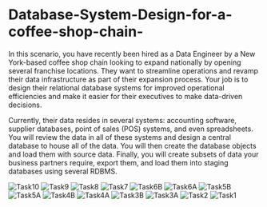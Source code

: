 # Database-System-Design-for-a-coffee-shop-chain-
In this scenario, you have recently been hired as a Data Engineer by a New York-based coffee shop chain looking to expand nationally by opening several franchise locations. They want to streamline operations and revamp their data infrastructure as part of their expansion process.
Your job is to design their relational database systems for improved operational efficiencies and make it easier for their executives to make data-driven decisions.

Currently, their data resides in several systems: accounting software, supplier databases, point of sales (POS) systems, and even spreadsheets. You will review the data in all of these systems and design a central database to house all of the data. You will then create the database objects and load them with source data. Finally, you will create subsets of data your business partners require, export them, and load them into staging databases using several RDBMS.


![Task10](https://github.com/Mahmoud-khaled-m/Database-System-Design-for-a-coffee-shop-chain-/assets/85359683/48f0c989-a225-4c0e-8173-78db385c8f95)
![Task9](https://github.com/Mahmoud-khaled-m/Database-System-Design-for-a-coffee-shop-chain-/assets/85359683/285e72cb-e476-41a6-9f09-70ce30bae7cf)
![Task8](https://github.com/Mahmoud-khaled-m/Database-System-Design-for-a-coffee-shop-chain-/assets/85359683/5710b556-3f1a-4ec6-b846-5c2659eef0db)
![Task7](https://github.com/Mahmoud-khaled-m/Database-System-Design-for-a-coffee-shop-chain-/assets/85359683/bf6335b9-4a57-406e-991d-95c5081bcae5)
![Task6B](https://github.com/Mahmoud-khaled-m/Database-System-Design-for-a-coffee-shop-chain-/assets/85359683/c9f4e478-c7f9-4d00-8b88-587d166b9557)
![Task6A](https://github.com/Mahmoud-khaled-m/Database-System-Design-for-a-coffee-shop-chain-/assets/85359683/30f9daee-8563-4167-afad-68cbb33fcf24)
![Task5B](https://github.com/Mahmoud-khaled-m/Database-System-Design-for-a-coffee-shop-chain-/assets/85359683/43fc3450-d7d8-4647-982f-f3ed738103b7)
![Task5A](https://github.com/Mahmoud-khaled-m/Database-System-Design-for-a-coffee-shop-chain-/assets/85359683/e3280470-670b-4ae7-9d03-96280d9d1496)
![Task4B](https://github.com/Mahmoud-khaled-m/Database-System-Design-for-a-coffee-shop-chain-/assets/85359683/95cb28da-8989-448f-ab4c-5073fb807722)
![Task4A](https://github.com/Mahmoud-khaled-m/Database-System-Design-for-a-coffee-shop-chain-/assets/85359683/05dbfef3-0fcc-40ee-b804-bbe0cf508562)
![Task3B](https://github.com/Mahmoud-khaled-m/Database-System-Design-for-a-coffee-shop-chain-/assets/85359683/9cbc430a-36a2-45e5-9dbb-619766ed10f7)
![Task3A](https://github.com/Mahmoud-khaled-m/Database-System-Design-for-a-coffee-shop-chain-/assets/85359683/19036338-4490-4a28-b883-312df7e74bf0)
![Task2](https://github.com/Mahmoud-khaled-m/Database-System-Design-for-a-coffee-shop-chain-/assets/85359683/849ac417-c579-45b2-bd1a-19bee4bc0a91)
![Task1](https://github.com/Mahmoud-khaled-m/Database-System-Design-for-a-coffee-shop-chain-/assets/85359683/f4a77520-2390-4976-acae-a8723163dbab)
